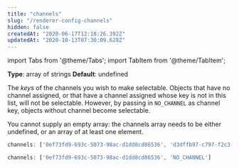 ```yaml
---
title: "channels"
slug: "/renderer-config-channels"
hidden: false
createdAt: "2020-06-17T12:18:26.392Z"
updatedAt: "2020-10-13T07:30:09.628Z"
---
```


import Tabs from '@theme/Tabs';
import TabItem from '@theme/TabItem';

**Type**: array of strings
**Default**: undefined

The *keys* of the channels you wish to make selectable. Objects that have no channel assigned, or that have a channel assigned whose key is not in this list, will not be selectable. However, by passing in `NO_CHANNEL` as channel key, objects without channel become selectable.

You cannot supply an empty array: the channels array needs to be either undefined, or an array of at least one element.

```javascript
channels: ['0ef73fd9-693c-5073-98ac-d1dd8cd86536', 'd3dffb97-c797-f2c3-280b-0c89e996ec19']

channels: ['0ef73fd9-693c-5073-98ac-d1dd8cd86536', 'NO_CHANNEL']
```


